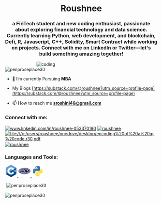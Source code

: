 <h1 align="center"> Roushnee</h1>
<h3 align="center">a FinTech student and new coding enthusiast, passionate about exploring financial technology and data science. Currently learning Python, web development, and blockchain, Defi, R, Javascript, C++, Solidity, Smart Contract while working on projects. Connect with me on LinkedIn or Twitter—let's build something amazing together!</h3>
<img align="right" alt="coding" width="400" src="https://encrypted-tbn0.gstatic.com/images?q=tbn:ANd9GcRApAl3qf9KbnNjKVKy4qfkYRLjWT2CGElLcg&s"
<p align="left"> <img src="https://komarev.com/ghpvc/?username=penproseplace30&label=Profile%20views&color=0e75b6&style=flat" alt="penproseplace30" /> </p>

- 🔭 I’m currently Pursuing **MBA**

- My Blogs [https://substack.com/@roushnee?utm_source=profile-page](https://substack.com/@roushnee?utm_source=profile-page)

- 📫 How to reach me **sroshini46@gmail.com**

<h3 align="left">Connect with me:</h3>
<p align="left">
<a href="https://linkedin.com/in/www.linkedin.com/in/roushnee-053370180" target="blank"><img align="center" src="https://raw.githubusercontent.com/rahuldkjain/github-profile-readme-generator/master/src/images/icons/Social/linked-in-alt.svg" alt="www.linkedin.com/in/roushnee-053370180" height="30" width="40" /></a>
<a href="https://kaggle.com/roushnee" target="blank"><img align="center" src="https://raw.githubusercontent.com/rahuldkjain/github-profile-readme-generator/master/src/images/icons/Social/kaggle.svg" alt="roushnee" height="30" width="40" /></a>
<a href="https://medium.com/file:///c:/users/roushnee/onedrive/desktop/encoding%20of%20a%20qr%20code.r30.pdf" target="blank"><img align="center" src="https://raw.githubusercontent.com/rahuldkjain/github-profile-readme-generator/master/src/images/icons/Social/medium.svg" alt="file:///c:/users/roushnee/onedrive/desktop/encoding%20of%20a%20qr%20code.r30.pdf" height="30" width="40" /></a>
<a href="https://www.hackerrank.com/roushnee" target="blank"><img align="center" src="https://raw.githubusercontent.com/rahuldkjain/github-profile-readme-generator/master/src/images/icons/Social/hackerrank.svg" alt="roushnee" height="30" width="40" /></a>
</p>

<h3 align="left">Languages and Tools:</h3>
<p align="left"> <a href="https://www.w3schools.com/cpp/" target="_blank" rel="noreferrer"> <img src="https://raw.githubusercontent.com/devicons/devicon/master/icons/cplusplus/cplusplus-original.svg" alt="cplusplus" width="40" height="40"/> </a> <a href="https://www.php.net" target="_blank" rel="noreferrer"> <img src="https://raw.githubusercontent.com/devicons/devicon/master/icons/php/php-original.svg" alt="php" width="40" height="40"/> </a> <a href="https://www.python.org" target="_blank" rel="noreferrer"> <img src="https://raw.githubusercontent.com/devicons/devicon/master/icons/python/python-original.svg" alt="python" width="40" height="40"/> </a> </p>

<p>&nbsp;<img align="center" src="https://github-readme-stats.vercel.app/api?username=penproseplace30&show_icons=true&locale=en" alt="penproseplace30" /></p>

<p><img align="center" src="https://github-readme-streak-stats.herokuapp.com/?user=penproseplace30&" alt="penproseplace30" /></p>
